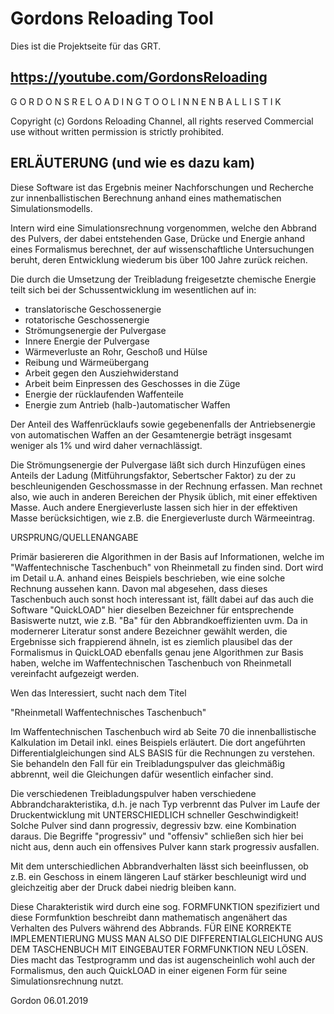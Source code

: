 # Gordons Reloading Tool

Dies ist die Projektseite für das GRT. 

https://youtube.com/GordonsReloading
--------------------------------------------------------------------------------

 G O R D O N S  R E L O A D I N G  T O O L
 I N N E N B A L L I S T I K

  Copyright (c) Gordons Reloading Channel, all rights reserved
  Commercial use without written permission is strictly prohibited.

ERLÄUTERUNG (und wie es dazu kam)
--------------------------------------------------------------------------------
Diese Software ist das Ergebnis meiner Nachforschungen und Recherche zur
innenballistischen Berechnung anhand eines mathematischen Simulationsmodells.

Intern wird eine Simulationsrechnung vorgenommen, welche den Abbrand des
Pulvers, der dabei entstehenden Gase, Drücke und Energie anhand eines
Formalismus berechnet, der auf wissenschaftliche Untersuchungen
beruht, deren Entwicklung wiederum bis über 100 Jahre zurück reichen.

Die durch die Umsetzung der Treibladung freigesetzte chemische
Energie teilt sich bei der Schussentwicklung im wesentlichen auf in:

 - translatorische Geschossenergie
 - rotatorische Geschossenergie
 - Strömungsenergie der Pulvergase
 - Innere Energie der Pulvergase
 - Wärmeverluste an Rohr, Geschoß und Hülse
 - Reibung und Wärmeübergang
 - Arbeit gegen den Ausziehwiderstand
 - Arbeit beim Einpressen des Geschosses in die Züge
 - Energie der rücklaufenden Waffenteile
 - Energie zum Antrieb (halb-)automatischer Waffen

Der Anteil des Waffenrücklaufs sowie gegebenenfalls der Antriebsenergie von
automatischen Waffen an der Gesamtenergie beträgt insgesamt weniger als 1%
und wird daher vernachlässigt.

Die Strömungsenergie der Pulvergase läßt sich durch Hinzufügen eines
Anteils der Ladung (Mitführungsfaktor, Sebertscher Faktor) zu der zu
beschleunigenden Geschossmasse in der Rechnung erfassen. Man rechnet also,
wie auch in anderen Bereichen der Physik üblich, mit einer effektiven Masse.
Auch andere Energieverluste lassen sich hier in der effektiven Masse
berücksichtigen, wie z.B. die Energieverluste durch Wärmeeintrag.

URSPRUNG/QUELLENANGABE

Primär basiereren die Algorithmen in der Basis auf Informationen, welche
im "Waffentechnische Taschenbuch" von Rheinmetall zu finden sind.
Dort wird im Detail u.A. anhand eines Beispiels beschrieben, wie eine solche
Rechnung aussehen kann. Davon mal abgesehen, dass dieses Taschenbuch auch
sonst hoch interessant ist, fällt dabei auf das auch die Software "QuickLOAD"
hier dieselben Bezeichner für entsprechende Basiswerte nutzt, wie z.B. "Ba" für
den Abbrandkoeffizienten uvm. Da in modernerer Literatur sonst andere Bezeichner
gewählt werden, die Ergebnisse sich frappierend ähneln, ist es ziemlich
plausibel das der Formalismus in QuickLOAD ebenfalls genau jene Algorithmen
zur Basis haben, welche im Waffentechnischen Taschenbuch von Rheinmetall
vereinfacht aufgezeigt werden.

Wen das Interessiert, sucht nach dem Titel

"Rheinmetall Waffentechnisches Taschenbuch"

Im Waffentechnischen Taschenbuch wird ab Seite 70 die innenballistische
Kalkulation im Detail inkl. eines Beispiels erläutert. Die dort angeführten
Differentialgleichungen sind ALS BASIS für die Rechnungen zu verstehen.
Sie behandeln den Fall für ein Treibladungspulver das gleichmäßig abbrennt,
weil die Gleichungen dafür wesentlich einfacher sind.

Die verschiedenen Treibladungspulver haben verschiedene Abbrandcharakteristika,
d.h. je nach Typ verbrennt das Pulver im Laufe der Druckentwicklung mit
UNTERSCHIEDLICH schneller Geschwindigkeit! Solche Pulver sind dann progressiv,
degressiv bzw. eine Kombination daraus. Die Begriffe "progressiv" und "offensiv"
schließen sich hier bei nicht aus, denn auch ein offensives Pulver kann
stark progressiv ausfallen.

Mit dem unterschiedlichen Abbrandverhalten lässt sich beeinflussen, ob z.B.
ein Geschoss in einem längeren Lauf stärker beschleunigt wird und gleichzeitig
aber der Druck dabei niedrig bleiben kann.

Diese Charakteristik wird durch eine sog. FORMFUNKTION spezifiziert und diese
Formfunktion beschreibt dann mathematisch angenähert das Verhalten des
Pulvers während des Abbrands. FÜR EINE KORREKTE IMPLEMENTIERUNG MUSS MAN
ALSO DIE DIFFERENTIALGLEICHUNG AUS DEM TASCHENBUCH MIT EINGEBAUTER FORMFUNKTION
NEU LÖSEN. Dies macht das Testprogramm und das ist augenscheinlich wohl auch
der Formalismus, den auch QuickLOAD in einer eigenen Form für seine
Simulationsrechnung nutzt.

Gordon
06.01.2019
